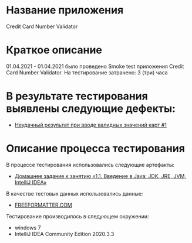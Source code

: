 # Название приложения 
Credit Card Number Validator

# Краткое описание
01.04.2021 - 01.04.2021 было проведено Smoke test приложения Credit Card Number Validator.
На тестирование затрачено: 3 (три) часа

# В результате тестирования выявлены следующие дефекты:
* [Неудачный результат при вводе валидных значений карт #1](https://github.com/Maksim-Pat/1DZ-IDEA/issues/1)

# Описание процесса тестирования
В процессе тестирования использовались следующие артефакты:
* [Домашнее задание к занятию «1.1. Введение в Java: JDK, JRE, JVM, IntelliJ IDEA»](https://github.com/netology-code/javaqa-homeworks/tree/master/intro)


В качестве тестовых данных использовались данные:
* [FREEFORMATTER.COM](https://www.freeformatter.com/credit-card-number-generator-validator.html)

Тестирование производилось в следующем окружении:
* windows 7
* IntelliJ IDEA Community Edition 2020.3.3